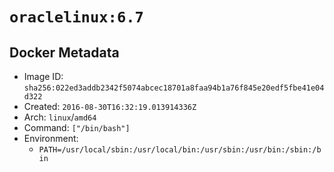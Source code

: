 # `oraclelinux:6.7`

## Docker Metadata

- Image ID: `sha256:022ed3addb2342f5074abcec18701a8faa94b1a76f845e20edf5fbe41e04d322`
- Created: `2016-08-30T16:32:19.013914336Z`
- Arch: `linux`/`amd64`
- Command: `["/bin/bash"]`
- Environment:
  - `PATH=/usr/local/sbin:/usr/local/bin:/usr/sbin:/usr/bin:/sbin:/bin`
